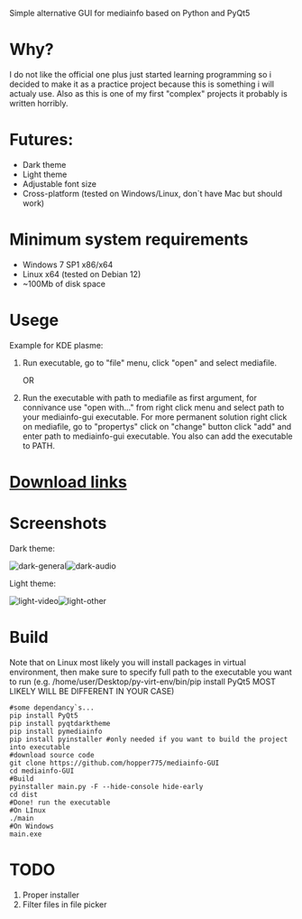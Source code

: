 Simple alternative GUI for mediainfo based on Python and PyQt5
# Why?
I do not like the official one plus just started learning programming so i decided to make it as a practice project because this is something i will actualy use. Also as this is one of my first "complex" projects it probably is written horribly.

# Futures:
* Dark theme
* Light theme
* Adjustable font size
* Cross-platform (tested on Windows/Linux, don`t have Mac but should work)
  
# Minimum system requirements
* Windows 7 SP1 x86/x64
* Linux x64 (tested on Debian 12)
* ~100Mb of disk space

# Usege
Example for KDE plasme: 
1. Run executable, go to "file" menu, click "open" and select mediafile.
   
   OR
3. Run the executable with path to mediafile as first argument, for connivance use "open with..." from right click menu and select path to your mediainfo-gui executable. For more permanent solution right click on mediafile, go to "propertys" click on "change" button click "add" and enter path to mediainfo-gui executable. You also can add the executable to PATH.
  
# [Download links](https://github.com/hopper775/mediainfo-GUI/releases)

# Screenshots
Dark theme:

![dark-general](https://github.com/user-attachments/assets/88a50cf7-6fac-4d58-9be5-c16a8af536d2)![dark-audio](https://github.com/user-attachments/assets/654319c6-0481-4539-990a-989d63de1e11)

Light theme:

![light-video](https://github.com/user-attachments/assets/455ed52f-0cc0-480c-978c-ac8d84124028)![light-other](https://github.com/user-attachments/assets/af1b8adf-515b-40fd-9e49-97bbe6cd71c1)

# Build
Note that on Linux most likely you will install packages in virtual environment, then make sure to specify full path to the executable you want to run (e.g. /home/user/Desktop/py-virt-env/bin/pip install PyQt5 MOST LIKELY WILL BE DIFFERENT IN YOUR CASE)
```
#some dependancy`s...
pip install PyQt5
pip install pyqtdarktheme
pip install pymediainfo
pip install pyinstaller #only needed if you want to build the project into executable
#download source code
git clone https://github.com/hopper775/mediainfo-GUI
cd mediainfo-GUI
#Build
pyinstaller main.py -F --hide-console hide-early
cd dist
#Done! run the executable
#On LInux
./main
#On Windows
main.exe
```
# TODO
1. Proper installer
2. Filter files in file picker
